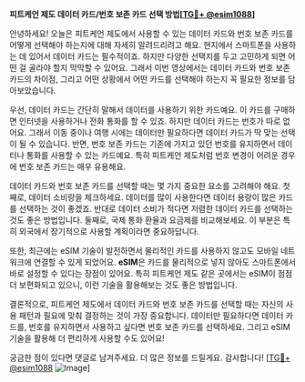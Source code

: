 **피트케언 제도 데이터 카드/번호 보존 카드 선택 방법[[TG💪+ @esim1088](https://t.me/s/esim1088)]**

안녕하세요! 오늘은 피트케언 제도에서 사용할 수 있는 데이터 카드와 번호 보존 카드를 어떻게 선택해야 하는지에 대해 자세히 알려드리려고 해요. 현지에서 스마트폰을 사용하는 데 있어서 데이터 카드는 필수적이죠. 하지만 다양한 선택지를 두고 고민하게 되면 어떤 걸 골라야 할지 막막할 수 있어요. 그래서 이번 영상에서는 데이터 카드와 번호 보존 카드의 차이점, 그리고 어떤 상황에서 어떤 카드를 선택해야 하는지 꼭 필요한 정보를 담아보았습니다.

우선, 데이터 카드는 간단히 말해서 데이터를 사용하기 위한 카드예요. 이 카드를 구매하면 인터넷을 사용하거나 전화 통화를 할 수 있죠. 하지만 데이터 카드는 번호가 따로 없어요. 그래서 이동 중이나 여행 시에는 데이터만 필요하다면 데이터 카드가 딱 맞는 선택이 될 수 있습니다. 반면, 번호 보존 카드는 기존에 가지고 있던 번호를 유지하면서 데이터나 통화를 사용할 수 있는 카드예요. 특히 피트케언 제도처럼 번호 변경이 어려운 경우에 번호 보존 카드는 매우 유용해요.

데이터 카드와 번호 보존 카드를 선택할 때는 몇 가지 중요한 요소를 고려해야 해요. 첫째로, 데이터 소비량을 체크하세요. 데이터를 많이 사용한다면 데이터 용량이 많은 카드를 선택하는 것이 좋겠죠. 반대로 데이터 소비가 적다면 저렴한 데이터 카드를 선택하는 것도 좋은 방법입니다. 둘째로, 국제 통화 환율과 요금제를 비교해보세요. 이 부분은 특히 외국에서 장기적으로 사용할 계획이라면 중요하답니다.

또한, 최근에는 eSIM 기술이 발전하면서 물리적인 카드를 사용하지 않고도 모바일 네트워크에 연결할 수 있게 되었어요. **eSIM**은 카드를 물리적으로 넣지 않아도 스마트폰에서 바로 설정할 수 있다는 장점이 있어요. 특히 피트케언 제도 같은 곳에서는 eSIM이 점점 더 보편화되고 있으니, 이런 기술을 활용해보는 것도 좋은 방법입니다.

결론적으로, 피트케언 제도에서 데이터 카드와 번호 보존 카드를 선택할 때는 자신의 사용 패턴과 필요에 맞춰 결정하는 것이 가장 중요합니다. 데이터만 필요하다면 데이터 카드를, 번호를 유지하면서 사용하고 싶다면 번호 보존 카드를 선택하세요. 그리고 eSIM 기술을 활용해 더 편리하게 사용할 수도 있어요!

궁금한 점이 있다면 댓글로 남겨주세요. 더 많은 정보를 드릴게요. 감사합니다! [[TG💪+ @esim1088](https://t.me/s/esim1088) ![Image](https://i.postimg.cc/Y0z9fWf4/image.png)]